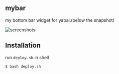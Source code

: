 ## mybar

my bottom bar widget for yabai.(below the snapshot)

![screenshots](./snapshots/screenshots.png)

## Installation

run `deploy.sh` in shell

```
$ bash deploy.sh
```
